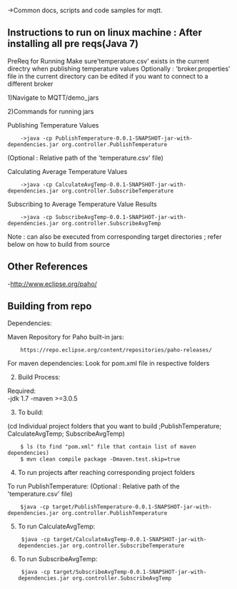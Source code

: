 
->Common docs, scripts and code samples for mqtt.

Instructions to run on linux machine : After installing all pre reqs(Java 7)
------------------------------------------------------------

PreReq for Running
		Make sure'temperature.csv' exists in the current directry when publishing temperature values
		Optionally : 'broker.properties' file in the current directory can be edited if you want to connect to a different broker

1)Navigate to MQTT/demo_jars
 
2)Commands for running jars

Publishing Temperature Values

		->java -cp PublishTemperature-0.0.1-SNAPSHOT-jar-with-dependencies.jar org.controller.PublishTemperature
		
(Optional : Relative path of the 'temperature.csv' file)

Calculating Average Temperature Values

		->java -cp CalculateAvgTemp-0.0.1-SNAPSHOT-jar-with-dependencies.jar org.controller.SubscribeTemperature

Subscribing to Average Temperature Value Results

		->java -cp SubscribeAvgTemp-0.0.1-SNAPSHOT-jar-with-dependencies.jar org.controller.SubscribeAvgTemp


Note : can also be executed from corresponding target directories ; refer below on how to build from source

Other References
------------------------------------------------------------
-http://www.eclipse.org/paho/


Building from repo 
------------------------------------------------------------
Dependencies:

Maven Repository for Paho built-in jars:

		https://repo.eclipse.org/content/repositories/paho-releases/
	
For maven dependencies:
Look for pom.xml file in respective folders

2. Build Process:
	
Required:   
-jdk 1.7
-maven >=3.0.5
	
3. To build: 	

(cd Individual project folders that you want to build ;PublishTemperature; CalculateAvgTemp; SubscribeAvgTemp)

		$ ls (to find "pom.xml" file that contain list of maven dependencies)
		$ mvn clean compile package -Dmaven.test.skip=true

4. To run projects after reaching corresponding project folders

To run PublishTemperature:
(Optional : Relative path of the 'temperature.csv' file)

		$java -cp target/PublishTemperature-0.0.1-SNAPSHOT-jar-with-dependencies.jar org.controller.PublishTemperature

5. To run CalculateAvgTemp:	

		$java -cp target/CalculateAvgTemp-0.0.1-SNAPSHOT-jar-with-dependencies.jar org.controller.SubscribeTemperature

6. To run SubscribeAvgTemp:

		$java -cp target/SubscribeAvgTemp-0.0.1-SNAPSHOT-jar-with-dependencies.jar org.controller.SubscribeAvgTemp
